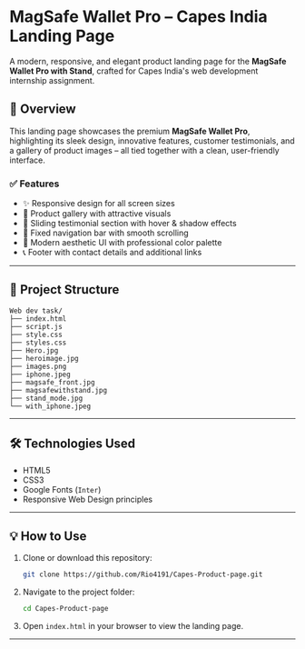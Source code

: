 # MagSafe Wallet Pro – Capes India Landing Page

A modern, responsive, and elegant product landing page for the **MagSafe Wallet Pro with Stand**, crafted for Capes India's web development internship assignment.

## 📸 Overview

This landing page showcases the premium **MagSafe Wallet Pro**, highlighting its sleek design, innovative features, customer testimonials, and a gallery of product images – all tied together with a clean, user-friendly interface.

### ✅ Features

- ✨ Responsive design for all screen sizes
- 📸 Product gallery with attractive visuals
- 💬 Sliding testimonial section with hover & shadow effects
- 📌 Fixed navigation bar with smooth scrolling
- 🎨 Modern aesthetic UI with professional color palette
- 📞 Footer with contact details and additional links

---

## 📂 Project Structure

```
Web dev task/
├── index.html
├── script.js
├── style.css
├── styles.css
├── Hero.jpg
├── heroimage.jpg
├── images.png
├── iphone.jpeg
├── magsafe_front.jpg
├── magsafewithstand.jpg
├── stand_mode.jpg
└── with_iphone.jpeg
```

---

## 🛠️ Technologies Used

- HTML5
- CSS3
- Google Fonts (`Inter`)
- Responsive Web Design principles

---

## 💡 How to Use

1. Clone or download this repository:
   ```bash
   git clone https://github.com/Rio4191/Capes-Product-page.git
   ```

2. Navigate to the project folder:
   ```bash
   cd Capes-Product-page
   ```

3. Open `index.html` in your browser to view the landing page.

---
